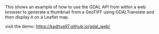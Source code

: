 This shows an example of how to use the GDAL API from within a web browser to
generate a thumbnail from a GeoTIFF using GDALTranslate and then display it on
a Leaflet map.

visit the demo: https://kaditya97.github.io/gdal_web/